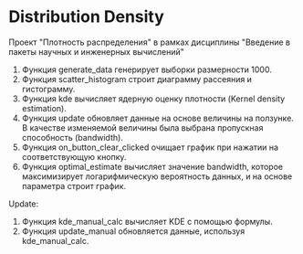 # Distribution Density
Проект "Плотность распределения" в рамках дисциплины "Введение в пакеты научных и инженерных вычислений"

1. Функция generate_data генерирует выборки размерности 1000.
2. Функция scatter_histogram строит диаграмму рассеяния и гистограмму.
3. Функция kde вычисляет ядерную оценку плотности (Kernel density estimation).
4. Функция update обновляет данные на основе величины на ползунке. В качестве изменяемой величины была выбрана пропускная способность (bandwidth).
5. Функция on_button_clear_clicked очищает график при нажатии на соответствующую кнопку.
6. Функция optimal_estimate вычисляет значение bandwidth, которое максимизирует логарифмическую вероятность данных, и на основе параметра строит график.

Update:
1. Функция kde_manual_calc вычисляет KDE с помощью формулы.
2. Функция update_manual обновляется данные, используя kde_manual_calc.
